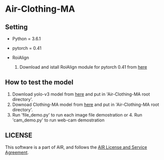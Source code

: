 # Air-Clothing-MA

## Setting 
-   Python = 3.6.1     
-   pytorch = 0.41

-   RoiAlign 
    1. Download and istall RoiAlign module for pytorch 0.41 from [here](https://github.com/longcw/RoIAlign.pytorch/tree/pytorch_0.4)



## How to test the model

1.   Download yolo-v3 model from [here](https://drive.google.com/file/d/1yCz6pc6qHJD2Zcz8ldDmJ3NzE8wjaiT6/view?usp=sharing) and put in 'Air-Clothing-MA root directory'.  
2.   Downoad Clothing-MA model from [here](https://drive.google.com/file/d/1k3lvA96ZstbV4a_QtYTuohY79xg_nJYe/view?usp=sharing) and put in 'Air-Clothing-MA root directory'.
3.   Run 'file_demo.py' to run each image file demostration
or 4.   Run 'cam_demo.py' to run web-cam demostration

## LICENSE
This software is a part of AIR, and follows the [AIR License and Service Agreement](LICENSE.md).
